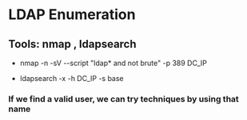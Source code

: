 # LDAP Enumeration

## Tools: nmap , ldapsearch

 - nmap -n -sV --script "ldap* and not brute" -p 389 DC_IP

 - ldapsearch -x -h DC_IP -s base

### If we find a valid user, we can try techniques by using that name

